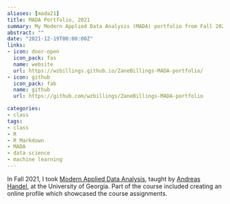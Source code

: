 ```yaml
---
aliases: [mada21]
title: MADA Portfolio, 2021
summary: My Modern Applied Data Analysis (MADA) portfolio from Fall 2021 
abstract: ""
date: "2021-12-19T00:00:00Z"
links:
- icon: door-open
  icon_pack: fas
  name: website
  url: https://wzbillings.github.io/ZaneBillings-MADA-portfolio/
- icon: github
  icon_pack: fab
  name: github
  url: https://github.com/wzbillings/ZaneBillings-MADA-portfolio

categories:
- class
tags:
- class
- R
- R Markdown
- MADA
- data science
- machine learning
---
```


In Fall 2021, I took [Modern Applied Data Analysis](https://andreashandel.github.io/MADAcourse/), taught by [Andreas Handel](https://www.andreashandel.com/), at the University of Georgia. Part of the course included creating an online profile which showcased the course assignments.